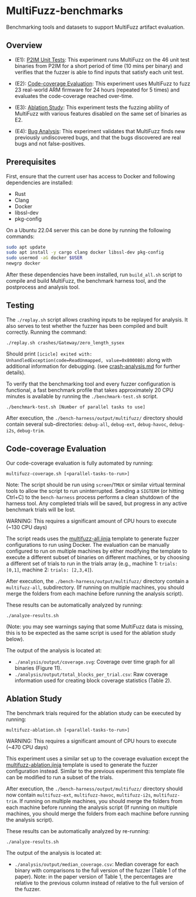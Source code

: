 # MultiFuzz-benchmarks

Benchmarking tools and datasets to support MultiFuzz artifact evaluation.

## Overview


* (E1): [P2IM Unit Tests](./p2im-unittests): This experiment runs MultiFuzz on the 46 unit test binaries from P2IM for a short period of time (10 mins per binary) and verifies that the fuzzer is able to find inputs that satisfy each unit test.

* (E2): [Code-coverage Evaluation](#code-coverage-evaluation): This experiment uses MultiFuzz to fuzz 23 real-world ARM firmware for 24 hours (repeated for 5 times) and evaluates the code-coverage reached over-time.

* (E3): [Ablation Study](#ablation-study): This experiment tests the fuzzing ability of MultiFuzz with various features disabled on the same set of binaries as E2.

* (E4): [Bug Analysis](./crash-analysis.md): This experiment validates that MultiFuzz finds new previously undiscovered bugs, and that the bugs discovered are real bugs and not false-positives.


## Prerequisites

First, ensure that the current user has access to Docker and following dependencies are installed:

* Rust
* Clang
* Docker
* libssl-dev
* pkg-config

On a Ubuntu 22.04 server this can be done by running the following commands:

```bash
sudo apt update
sudo apt install -y cargo clang docker libssl-dev pkg-config
sudo usermod -aG docker $USER
newgrp docker
```

After these dependencies have been installed, run `build_all.sh` script to compile and build MultiFuzz, the benchmark harness tool, and the postprocess and analysis tool.

## Testing

The `./replay.sh` script allows crashing inputs to be replayed for analysis. It also serves to test whether the fuzzer has been compiled and built correctly. Running the command:

```
./replay.sh crashes/Gateway/zero_length_sysex
```

Should print `[icicle] exited with: UnhandledException(code=ReadUnmapped, value=0x800080)` along with additional information for debugging. (see [crash-analysis.md](./crash-analysis.md) for further details).

To verify that the benchmarking tool and every fuzzer configuration is functional, a fast benchmark profile that takes approximately 20 CPU minutes is available by running the `./benchmark-test.sh` script.

```
./benchmark-test.sh [Number of parallel tasks to use]
```

After execution, the `./bench-harness/output/multifuzz/` directory should contain several sub-directories: `debug-all`, `debug-ext`, `debug-havoc`, `debug-i2s`, `debug-trim`.

## Code-coverage Evaluation

Our code-coverage evaluation is fully automated by running:

```
multifuzz-coverage.sh [<parallel-tasks-to-run>]
```

Note: The script should be run using `screen`/`TMUX` or similar virtual terminal tools to allow the script to run uninterrupted. Sending a `SIGTERM` (or hitting Ctrl+C) to the `bench-harness` process performs a clean shutdown of the harness tool. Any completed trials will be saved, but progress in any active benchmark trials will be lost.

WARNING: This requires a significant amount of CPU hours to execute (~130 CPU days)

The script reads uses the [multifuzz-all.jinja](bench-harness/config/multifuzz-all.jinja) template to generate fuzzer configurations to run using Docker. The evaluation can be manually configured to run on multiple machines by either modifying the template to execute a different subset of binaries on different machines, or by choosing a different set of trials to run in the trials array (e.g., machine 1: `trials: [0,1]`, machine 2: `trials: [2,3,4]`).

After execution, the `./bench-harness/output/multifuzz/` directory contain a `multifuzz-all`, subdirectory. (If running on multiple machines, you should merge the folders from each machine before running the analysis script).


These results can be automatically analyzed by running:

```
./analyze-results.sh
```

(Note: you may see warnings saying that some MultiFuzz data is missing, this is to be expected as the same script is used for the ablation study below).

The output of the analysis is located at:

* `./analysis/output/coverage.svg`: Coverage over time graph for all binaries (Figure 11).
* `./analysis/output/total_blocks_per_trial.csv`: Raw coverage information used for creating block coverage statistics (Table 2).


## Ablation Study

The benchmark trials required for the ablation study can be executed by running:

```
multifuzz-ablation.sh [<parallel-tasks-to-run>]
```

WARNING: This requires a significant amount of CPU hours to execute (~470 CPU days)

This experiment uses a similar set up to the coverage evaluation except the [multifuzz-ablation.jinja](bench-harness/config/multifuzz-ablation.jinja) template is used to generate the fuzzer configuration instead. Similar to the previous experiment this template file can be modified to run a subset of the trials.

After execution, the `./bench-harness/output/multifuzz/` directory should now contain `multifuzz-ext`, `multifuzz-havoc`, `multifuzz-i2s`, `multifuzz-trim`. If running on multiple machines, you should merge the folders from each machine before running the analysis script (If running on multiple machines, you should merge the folders from each machine before running the analysis script).

These results can be automatically analyzed by re-running:

```
./analyze-results.sh
```

The output of the analysis is located at:

* `./analysis/output/median_coverage.csv`: Median coverage for each binary with comparisons to the full version of the fuzzer (Table 1 of the paper). Note: in the paper version of Table 1, the percentages are relative to the previous column instead of relative to the full version of the fuzzer.
